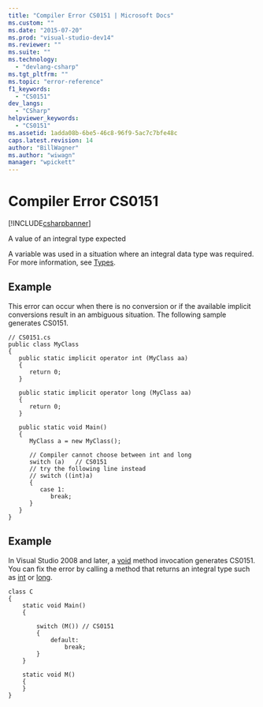 ```yaml
---
title: "Compiler Error CS0151 | Microsoft Docs"
ms.custom: ""
ms.date: "2015-07-20"
ms.prod: "visual-studio-dev14"
ms.reviewer: ""
ms.suite: ""
ms.technology: 
  - "devlang-csharp"
ms.tgt_pltfrm: ""
ms.topic: "error-reference"
f1_keywords: 
  - "CS0151"
dev_langs: 
  - "CSharp"
helpviewer_keywords: 
  - "CS0151"
ms.assetid: 1adda08b-6be5-46c8-96f9-5ac7c7bfe48c
caps.latest.revision: 14
author: "BillWagner"
ms.author: "wiwagn"
manager: "wpickett"
---
```

# Compiler Error CS0151
[!INCLUDE[csharpbanner](../../../csharp/includes/csharpbanner.md)]

A value of an integral type expected  
  
 A variable was used in a situation where an integral data type was required. For more information, see [Types](../../../csharp/programming-guide/types/index.md).  
  
## Example  
 This error can occur when there is no conversion or if the available implicit conversions result in an ambiguous situation. The following sample generates CS0151.  
  
```  
// CS0151.cs  
public class MyClass  
{  
   public static implicit operator int (MyClass aa)  
   {  
      return 0;  
   }  
  
   public static implicit operator long (MyClass aa)  
   {  
      return 0;  
   }  
  
   public static void Main()  
   {  
      MyClass a = new MyClass();  
  
      // Compiler cannot choose between int and long  
      switch (a)   // CS0151  
      // try the following line instead  
      // switch ((int)a)  
      {  
         case 1:  
            break;  
      }  
   }  
}  
```  
  
## Example  
 In Visual Studio 2008 and later, a [void](../../../csharp/language-reference/keywords/void.md) method invocation generates CS0151. You can fix the error by calling a method that returns an integral type such as [int](../../../csharp/language-reference/keywords/int.md) or [long](../../../csharp/language-reference/keywords/long.md).  
  
```  
class C  
{  
    static void Main()  
    {  
  
        switch (M()) // CS0151  
        {  
            default:  
                break;  
        }  
    }  
  
    static void M()  
    {  
    }  
}  
```